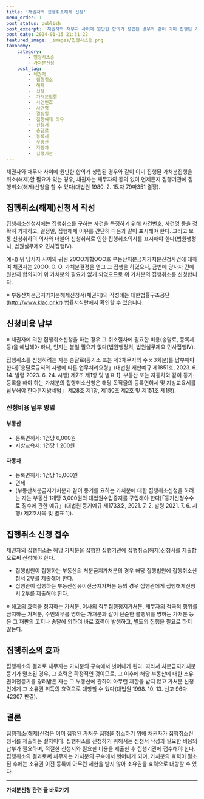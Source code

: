 ```yaml
---
title: '채권자의 집행취소해제 신청'
menu_order: 1
post_status: publish
post_excerpt: '채권자와 채무자 사이에 원만한 합의가 성립된 경우와 같이 이미 집행된 가처분집행을 취소 해제 할 필요가 있는 경우, 채권자는 채무자의 동의 없이 언제든지 집행기관에 집행취소 해제 신청을 할 수 있다 대법원 1980. 2. 15.자 79마351 결정 .'
post_date: 2024-01-15 21:31:22
featured_image: _images/민형사소송.png
taxonomy:
    category:
        - 민형사소송
        - 가처분신청
    post_tag:
        - 채권자
        -  집행취소
        -  해제
        -  신청
        -  가처분집행
        -  사건번호
        -  사건명
        -  결정일
        -  집행해제 이유
        -  신청서
        -  송달료
        -  등록세
        -  부동산
        -  자동차
        -  집행기관
---
```



채권자와 채무자 사이에 원만한 합의가 성립된 경우와 같이 이미 집행된 가처분집행을 취소(해제)할 필요가 있는 경우, 채권자는 채무자의 동의 없이 언제든지 집행기관에 집행취소(해제)신청을 할 수 있다(대법원 1980. 2. 15.자 79마351 결정).

## 집행취소(해제)신청서 작성

집행취소신청서에는 집행취소를 구하는 사건을 특정하기 위해 사건번호, 사건명 등을 정확히 기재하고, 결정일, 집행해제 이유를 간단히 다음과 같이 표시해야 한다. 그리고 보통 신청취하의 의사와 더불어 신청취하로 인한 집행취소의사를 표시해야 한다(법원행정처, 법원실무제요 민사집행Ⅳ).

예시)
위 당사자 사이의 귀원 20ΟΟ카합ΟΟΟ호 부동산처분금지가처분신청사건에 대하여 채권자는 20ΟΟ. Ο. Ο. 가처분결정을 얻고 그 집행을 하였으나, 금번에 당사자 간에 원만히 합의되어 위 가처분의 필요가 없게 되었으므로 위 가처분의 집행취소를 신청합니다.

※ 부동산처분금지가처분해제신청서(채권자)의 작성례는 대한법률구조공단(http://www.klac.or.kr) 법률서식란에서 확인할 수 있습니다.

## 신청비용 납부

※ 채권자에 의한 집행취소신청을 하는 경우 그 취소절차에 필요한 비용(송달료, 등록세 등)을 예납해야 하나, 인지는 붙일 필요가 없다(법원행정처, 법원실무제요 민사집행Ⅳ).

집행취소를 신청하려는 자는 송달료(등기소 또는 제3채무자의 수 x 3회분)를 납부해야 한다[「송달료규칙의 시행에 따른 업무처리요령」(대법원 재판예규 제1851호, 2023. 6. 14. 발령 2023. 6. 24. 시행) 제7조 제1항 및 별표 1].
부동산 또는 자동차와 같이 등기·등록을 해야 하는 가처분의 집행취소신청은 해당 목적물의 등록면허세 및 지방교육세를 납부해야 한다(「지방세법」 제28조 제1항, 제150조 제2호 및 제151조 제1항).

### 신청비용 납부 방법

#### 부동산

- 등록면허세: 1건당 6,000원
- 지방교육세: 1건당 1,200원

#### 자동차

- 등록면허세: 1건당 15,000원
- 면제
- (부동산처분금지가처분과 같이 등기를 요하는 가처분에 대한 집행취소신청을 하려는 자는 부동산 1개당 3,000원의 대법원수입증지를 구입해야 한다[「등기신청수수료 징수에 관한 예규」(대법원 등기예규 제1733호, 2021. 7. 2. 발령 2021. 7. 6. 시행) 제2호사목 및 별표 1]).

## 집행취소 신청 접수

채권자의 집행취소는 해당 가처분을 집행한 집행기관에 집행취소(해제)신청서를 제출함으로써 신청해야 한다.

- 집행법원이 집행하는 부동산의 처분금지가처분의 경우 해당 집행법원에 집행취소신청서 2부를 제출해야 한다.
- 집행관이 집행하는 부동산점유이전금지가처분 등의 경우 집행관에게 집행해제신청서 2부를 제출해야 한다.

※ 해고의 효력을 정지하는 가처분, 이사의 직무집행정지가처분, 채무자의 적극적 행위를 금지하는 가처분, 수인의무를 명하는 가처분과 같이 단순한 불행위를 명하는 가처분 등은 그 재판의 고지나 송달에 의하여 바로 효력이 발생하고, 별도의 집행을 필요로 하지 않는다.

## 집행취소의 효과

집행취소의 결과로 채무자는 가처분의 구속에서 벗어나게 된다. 따라서 처분금지가처분등기가 말소된 경우, 그 효력은 확정적인 것이므로, 그 이후에 해당 부동산에 대한 소유권이전등기를 경려받은 자는 그 부동산에 관하여 아무런 제한을 받지 않고 가처분 신청인에게 그 소유권 취득의 효력으로 대항할 수 있다(대법원 1998. 10. 13. 선고 96다42307 판결).

## 결론

집행취소(해제)신청은 이미 집행된 가처분 집행을 취소하기 위해 채권자가 집행취소신청서를 제출하는 절차이다. 집행취소를 신청하기 위해서는 신청서 작성과 필요한 비용의 납부가 필요하며, 적절한 신청서와 필요한 비용을 제출한 후 집행기관에 접수해야 한다. 집행취소의 결과로써 채무자는 가처분의 구속에서 벗어나게 되며, 가처분의 효력이 말소된 후에는 소유권 이전 등록에 아무런 제한을 받지 않아 소유권을 효력으로 대항할 수 있다.
<!-- wp:separator -->
<hr class="wp-block-separator has-alpha-channel-opacity"/>
<!-- /wp:separator -->

<!-- wp:group {"backgroundColor":"base","layout":{"type":"constrained"}} -->
<div class="wp-block-group has-base-background-color has-background"><!-- wp:paragraph {"align":"center","fontSize":"medium"} -->
<p class="has-text-align-center has-large-font-size"><strong>가처분신청 관련 글 바로가기</strong></p>
<!-- /wp:paragraph -->


<!-- wp:latest-posts
{"categories":[{"id":14597,"count":19,"description":"","link":"https://uknowlaw.com/category/%ea%b0%80%ec%b2%98%eb%b6%84%ec%8b%a0%ec%b2%ad/","name":"가처분신청","slug":"가처분신청","taxonomy":"category","parent":0,"meta":[],"_links":{"self":[{"href":"https://uknowlaw.com/wp-json/wp/v2/categories/14597"}],"collection":[{"href":"https://uknowlaw.com/wp-json/wp/v2/categories"}],"about":[{"href":"https://uknowlaw.com/wp-json/wp/v2/taxonomies/category"}],"wp:post_type":[{"href":"https://uknowlaw.com/wp-json/wp/v2/posts?categories=14597"}],"curies":[{"name":"wp","href":"https://api.w.org/{rel}","templated":true}]}}],"postsToShow":100,"excerptLength":28,"postLayout":"grid","columns":2,"featuredImageAlign":"left","featuredImageSizeSlug":"large","fontSize":"small"} /--></div>
<!-- /wp:group -->